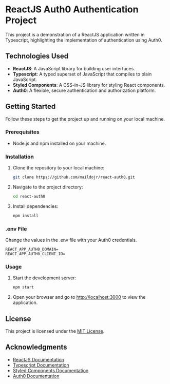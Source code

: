 # ReactJS Auth0 Authentication Project

This project is a demonstration of a ReactJS application written in Typescript, highlighting the implementation of authentication using Auth0.

## Technologies Used

- **ReactJS**: A JavaScript library for building user interfaces.
- **Typescript**: A typed superset of JavaScript that compiles to plain JavaScript.
- **Styled Components**: A CSS-in-JS library for styling React components.
- **Auth0**: A flexible, secure authentication and authorization platform.

## Getting Started

Follow these steps to get the project up and running on your local machine.

### Prerequisites

- Node.js and npm installed on your machine.

### Installation

1. Clone the repository to your local machine:

    ```bash
    git clone https://github.com/maildojr/react-auth0.git
    ```

2. Navigate to the project directory:

    ```bash
    cd react-auth0
    ```

3. Install dependencies:

    ```bash
    npm install
    ```

### .env File

Change the values in the .env file with your Auth0 credentials.

    REACT_APP_AUTH0_DOMAIN=
    REACT_APP_AUTH0_CLIENT_ID=

### Usage

1. Start the development server:

    ```bash
    npm start
    ```

2. Open your browser and go to [http://localhost:3000](http://localhost:3000) to view the application.

## License

This project is licensed under the [MIT License](LICENSE).

## Acknowledgments

- [ReactJS Documentation](https://reactjs.org/docs/getting-started.html)
- [Typescript Documentation](https://www.typescriptlang.org/docs/)
- [Styled Components Documentation](https://styled-components.com/docs)
- [Auth0 Documentation](https://auth0.com/docs/)
